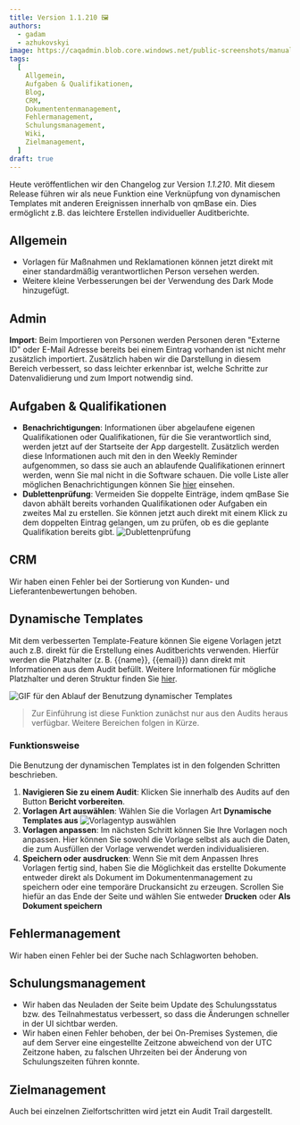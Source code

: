 ```yaml
---
title: Version 1.1.210 🖼️
authors:
  - gadam
  - azhukovskyi
image: https://caqadmin.blob.core.windows.net/public-screenshots/manual-screenshots/ai-release-notes.png
tags:
  [
    Allgemein,
    Aufgaben & Qualifikationen,
    Blog,
    CRM,
    Dokumententenmanagement,
    Fehlermanagement,
    Schulungsmanagement,
    Wiki,
    Zielmanagement,
  ]
draft: true
---
```


Heute veröffentlichen wir den Changelog zur Version _1.1.210_. Mit diesem Release führen wir als neue Funktion eine Verknüpfung von dynamischen Templates mit anderen Ereignissen innerhalb von qmBase ein. Dies ermöglicht z.B. das leichtere Erstellen individueller Auditberichte.

<!--truncate-->

## Allgemein

- Vorlagen für Maßnahmen und Reklamationen können jetzt direkt mit einer standardmäßig verantwortlichen Person versehen werden.
- Weitere kleine Verbesserungen bei der Verwendung des Dark Mode hinzugefügt.

## Admin

**Import**: Beim Importieren von Personen werden Personen deren "Externe ID" oder E-Mail Adresse bereits bei einem Eintrag vorhanden ist nicht mehr zusätzlich importiert. Zusätzlich haben wir die Darstellung in diesem Bereich verbessert, so dass leichter erkennbar ist, welche Schritte zur Datenvalidierung und zum Import notwendig sind.

## Aufgaben & Qualifikationen

- **Benachrichtigungen**: Informationen über abgelaufene eigenen Qualifikationen oder Qualifikationen, für die Sie verantwortlich sind, werden jetzt auf der Startseite der App dargestellt.
  Zusätzlich werden diese Informationen auch mit den in den Weekly Reminder aufgenommen, so dass sie auch an ablaufende Qualifikationen erinnert werden, wenn Sie mal nicht in die Software schauen.
  Die volle Liste aller möglichen Benachrichtigungen können Sie [hier](/docs/benachrichtigungen) einsehen.
- **Dublettenprüfung**: Vermeiden Sie doppelte Einträge, indem qmBase Sie davon abhält bereits vorhanden Qualifikationen oder Aufgaben ein zweites Mal zu erstellen. Sie können jetzt auch direkt mit einem Klick zu dem doppelten Eintrag gelangen, um zu prüfen, ob es die geplante Qualifikation bereits gibt.
  ![Dublettenprüfung](https://caqadmin.blob.core.windows.net/public-screenshots/manual-screenshots/Screenshot%202025-05-19_duplicatesCheck.png)

## CRM

Wir haben einen Fehler bei der Sortierung von Kunden- und Lieferantenbewertungen behoben.

## Dynamische Templates

Mit dem verbesserten Template-Feature können Sie eigene Vorlagen jetzt auch z.B. direkt für die Erstellung eines Auditberichts verwenden. Hierfür werden die Platzhalter (z. B. \{\{name\}\}, \{\{email\}\}) dann direkt mit Informationen aus dem Audit befüllt. Weitere Informationen für mögliche Platzhalter und deren Struktur finden Sie [hier](/docs/apps/articles/article-placeholder).

![GIF für den Ablauf der Benutzung dynamischer Templates](https://caqadmin.blob.core.windows.net/public-screenshots/manual-screenshots/dynamic-template-demo.gif)

> Zur Einführung ist diese Funktion zunächst nur aus den Audits heraus verfügbar. Weitere Bereichen folgen in Kürze.

### Funktionsweise

Die Benutzung der dynamischen Templates ist in den folgenden Schritten beschrieben.

1. **Navigieren Sie zu einem Audit**: Klicken Sie innerhalb des Audits auf den Button **Bericht vorbereiten**.
2. **Vorlagen Art auswählen**: Wählen Sie die Vorlagen Art **Dynamische Templates aus**
   ![Vorlagentyp auswählen](https://caqadmin.blob.core.windows.net/public-screenshots/manual-screenshots/Screenshot%202025-05-19_templateSelect.png)
3. **Vorlagen anpassen**: Im nächsten Schritt können Sie Ihre Vorlagen noch anpassen. Hier können Sie sowohl die Vorlage selbst als auch die Daten, die zum Ausfüllen der Vorlage verwendet werden individualisieren.
4. **Speichern oder ausdrucken**: Wenn Sie mit dem Anpassen Ihres Vorlagen fertig sind, haben Sie die Möglichkeit das erstellte Dokumente entweder direkt als Dokument im Dokumentenmanagement zu speichern oder eine temporäre Druckansicht zu erzeugen.
   Scrollen Sie hiefür an das Ende der Seite und wählen Sie entweder **Drucken** oder **Als Dokument speichern**

## Fehlermanagement

Wir haben einen Fehler bei der Suche nach Schlagworten behoben.

## Schulungsmanagement

- Wir haben das Neuladen der Seite beim Update des Schulungsstatus bzw. des Teilnahmestatus verbessert, so dass die Änderungen schneller in der UI sichtbar werden.
- Wir haben einen Fehler behoben, der bei On-Premises Systemen, die auf dem Server eine eingestellte Zeitzone abweichend von der UTC Zeitzone haben, zu falschen Uhrzeiten bei der Änderung von Schulungszeiten führen konnte.

## Zielmanagement

Auch bei einzelnen Zielfortschritten wird jetzt ein Audit Trail dargestellt.
